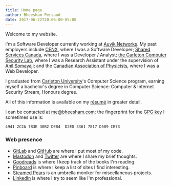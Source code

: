 ```yaml
---
title: Home page
author: Bheesham Persaud
date: 2017-06-22T20:06:00-05:00
---
```


Welcome to my website.

I'm a Software Developer currently working at [Auvik Networks][AUVIK]. My past
employers include [CENX], where I was a Software Developer; [Shared Services
Canada][SSC], where I was a Developer / Analyst; [the Carleton Computer
Security Lab][CCSL], where I was a Research Assistant under the supervision of
[Anil Somayaji][SOMA]; and the [Canadian Association of Physicists][CAP], where
I was a Web Developer.

I graduated from [Carleton University][CU]'s Computer Science program, earning
myself a bachelor's degree in Computer Science: Computer &amp; Internet
Security Stream, Honours degree.

All of this information is available on my [résumé][RESUME] in greater detail.

I can be contacted at [me@bheesham.com][EMAIL]; the fingerprint for
the [GPG key][PGP] I sometimes use is:

```
4941 2C2A 783E 30B2 DE84  D2ED 3361 7817 D589 CB73
```

### Web presence

  * [GitLab][GL] and [GitHub][GH] are where I put most of my code.
  * [Mastodon][MAST] and [Twitter][TW] are where I share my brief thoughts.
  * [Goodreads][GR] is where I keep track of the books I'm reading.
  * [Pinboard][PB] is where I keep a list of sites I find interesting.
  * [Steamed Pears][SP] is an umbrella moniker for miscellaneous projects.
  * [LinkedIn][LI] is where I try to seem like I'm professional.

[GL]: https://gitlab.com/bheesham "GitLab: my public code."
[MAST]: https://mastodon.social/@bheesham "Mastodon: my thoughts summarized in 500 characters or less."
[AUVIK]: https://auvik.com "RMM for MSPs."
[CENX]: http://cenx.com/ "LSO for Big Companies."
[CU]: http://carleton.ca/ "Carleton University: homepage."
[SSC]: http://www.ssc-spc.gc.ca/ "Shared Services Canada."
[CCSL]: http://www.ccsl.carleton.ca/ "The Carleton Computer Science Society."
[SOMA]: http://people.scs.carleton.ca/~soma/ "Anil Somayaji's Home Page."
[CAP]: http://www.cap.ca/ "The Canadian Association of Physicists"
[RESUME]: /bheesham-persaud.pdf
[TW]: https://twitter.com/bheeshman "Twitter: old thoughts summarized in 140 characters or less."
[GH]: https://github.com/bheesham "GitHub: more of my public code."
[LI]: https://ca.linkedin.com/in/bheeshampersaud "LinkedIn: my professional profile."
[GR]: https://www.goodreads.com/user/show/66670631-bheesham-persaud "Goodreads: my reading list."
[PB]: https://pinboard.in/u:bheesham "Pinboard: my public bookmarks."
[SP]: http://steamedpears.com/ "Steamed Pears."
[PGP]: /0xD589CB73.asc "My PGP public key."
[EMAIL]: mailto:me@bheesham.com "My email address."
